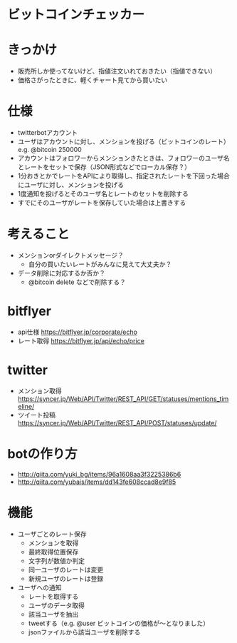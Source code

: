 # ビットコインチェッカー
# きっかけ
- 販売所しか使ってないけど、指値注文いれておきたい（指値できない）
- 価格さがったときに、軽くチャート見てから買いたい

# 仕様
- twitterbotアカウント
- ユーザはアカウントに対し、メンションを投げる（ビットコインのレート）e.g. @bitcoin 250000
- アカウントはフォロワーからメンションきたときは、フォロワーのユーザ名とレートをセットで保存（JSON形式などでローカル保存？）
- 1分おきとかでレートをAPIにより取得し、指定されたレートを下回った場合にユーザに対し、メンションを投げる
- 1度通知を投げるとそのユーザ名とレートのセットを削除する
- すでにそのユーザがレートを保存していた場合は上書きする

# 考えること
- メンションorダイレクトメッセージ？
	- 自分の買いたいレートがみんなに見えて大丈夫か？
- データ削除に対応するか否か？
	- @bitcoin delete などで削除する？

# bitflyer
- api仕様 https://bitflyer.jp/corporate/echo
- レート取得 https://bitflyer.jp/api/echo/price

# twitter
- メンション取得 https://syncer.jp/Web/API/Twitter/REST_API/GET/statuses/mentions_timeline/
- ツイート投稿 https://syncer.jp/Web/API/Twitter/REST_API/POST/statuses/update/

# botの作り方
- http://qiita.com/yuki_bg/items/96a1608aa3f3225386b6
- http://qiita.com/yubais/items/dd143fe608ccad8e9f85

# 機能
- ユーザごとのレート保存
	- メンションを取得
	- 最終取得位置保存
	- 文字列が数値か判定
	- 同一ユーザのレートは変更
	- 新規ユーザのレートは登録
- ユーザへの通知
	- レートを取得する
	- ユーザのデータ取得
	- 該当ユーザを抽出
	- tweetする（e.g. @user ビットコインの価格が～となりました）
	- jsonファイルから該当ユーザを削除する

